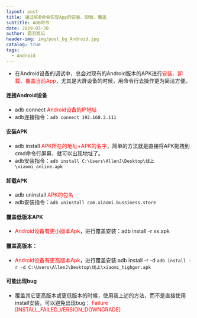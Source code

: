 ```yaml
---
layout: post
title: 通过ADB命令实现App的安装、卸载、覆盖
subtitle: ADB命令
date: 2019-03-20
author: 霜刃西瓜
header-img: img/post_bg_Android.jpg
catalog: true
tags:
  - Android
---
```


-  在Android设备的调试中，总会对现有的Android版本的APK进行<font color=red>安装、卸载、覆盖当前App</font>，尤其是大屏设备的时候，用命令行去操作更为简洁方便。

#### 连接Android设备
- adb connect <font color =red>Android设备的IP地址</font>
- adb连接指令：`adb connect 192.168.2.111 ` 
#### 安装APK
- adb install <font color=red>APK所在的地址+APK的名字</font>，简单的方法就是直接将APK拖拽到cmd命令行屏幕，就可以出现地址了。
- adb安装指令：`adb install C:\Users\AllenJ\Desktop\线上\xiaomi_online.apk `
#### 卸载APK
- adb uninstall <font color=red>APK的包名</font> 
- adb安装指令：`adb uninstall com.xiaomi.bussiness.store `
 #### 覆盖低版本APK
- <font color=red>Android设备有更小版本Apk</font>，进行覆盖安装：adb  install -r xx.apk
#### 覆盖高版本：
- <font color=red>Android设备有更高版本Apk</font>，进行覆盖安装:adb  install -r -d 
  `adb install -r -d C:\Users\AllenJ\Desktop\线上\xiaomi_highger.apk `

#### 可能出现bug
- 覆盖其它更高版本或更低版本的时候，使用我上述的方法，而不是直接使用install安装，可以避免出现bug：
   <font color=red>Failure [INSTALL_FAILED_VERSION_DOWNGRADE]</font>